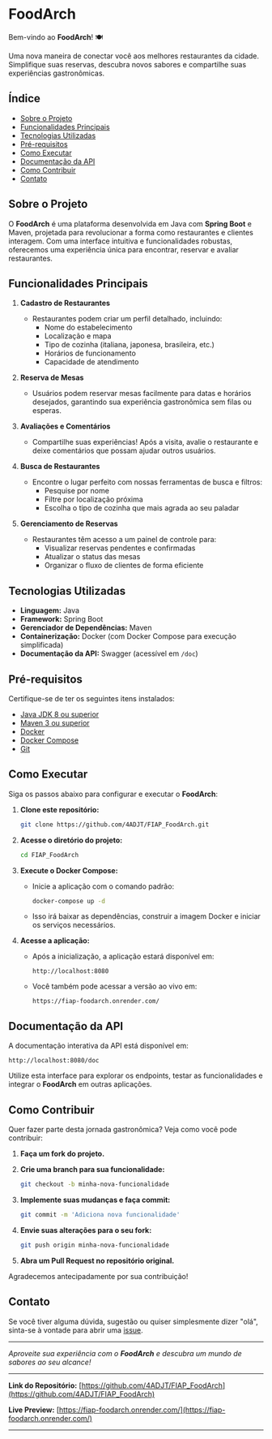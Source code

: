 # FoodArch

Bem-vindo ao **FoodArch**! 🍽️

Uma nova maneira de conectar você aos melhores restaurantes da cidade. Simplifique suas reservas, descubra novos sabores e compartilhe suas experiências gastronômicas.

## Índice

- [Sobre o Projeto](#sobre-o-projeto)
- [Funcionalidades Principais](#funcionalidades-principais)
- [Tecnologias Utilizadas](#tecnologias-utilizadas)
- [Pré-requisitos](#pré-requisitos)
- [Como Executar](#como-executar)
- [Documentação da API](#documentação-da-api)
- [Como Contribuir](#como-contribuir)
- [Contato](#contato)

## Sobre o Projeto

O **FoodArch** é uma plataforma desenvolvida em Java com **Spring Boot** e Maven, projetada para revolucionar a forma como restaurantes e clientes interagem. Com uma interface intuitiva e funcionalidades robustas, oferecemos uma experiência única para encontrar, reservar e avaliar restaurantes.

## Funcionalidades Principais

1. **Cadastro de Restaurantes**

   - Restaurantes podem criar um perfil detalhado, incluindo:
      - Nome do estabelecimento
      - Localização e mapa
      - Tipo de cozinha (italiana, japonesa, brasileira, etc.)
      - Horários de funcionamento
      - Capacidade de atendimento

2. **Reserva de Mesas**

   - Usuários podem reservar mesas facilmente para datas e horários desejados, garantindo sua experiência gastronômica sem filas ou esperas.

3. **Avaliações e Comentários**

   - Compartilhe suas experiências! Após a visita, avalie o restaurante e deixe comentários que possam ajudar outros usuários.

4. **Busca de Restaurantes**

   - Encontre o lugar perfeito com nossas ferramentas de busca e filtros:
      - Pesquise por nome
      - Filtre por localização próxima
      - Escolha o tipo de cozinha que mais agrada ao seu paladar

5. **Gerenciamento de Reservas**

   - Restaurantes têm acesso a um painel de controle para:
      - Visualizar reservas pendentes e confirmadas
      - Atualizar o status das mesas
      - Organizar o fluxo de clientes de forma eficiente

## Tecnologias Utilizadas

- **Linguagem:** Java
- **Framework:** Spring Boot
- **Gerenciador de Dependências:** Maven
- **Containerização:** Docker (com Docker Compose para execução simplificada)
- **Documentação da API:** Swagger (acessível em `/doc`)

## Pré-requisitos

Certifique-se de ter os seguintes itens instalados:

- [Java JDK 8 ou superior](https://www.oracle.com/java/technologies/javase-downloads.html)
- [Maven 3 ou superior](https://maven.apache.org/download.cgi)
- [Docker](https://www.docker.com/get-started)
- [Docker Compose](https://docs.docker.com/compose/install/)
- [Git](https://git-scm.com/)

## Como Executar

Siga os passos abaixo para configurar e executar o **FoodArch**:

1. **Clone este repositório:**

   ```bash
   git clone https://github.com/4ADJT/FIAP_FoodArch.git
   ```

2. **Acesse o diretório do projeto:**

   ```bash
   cd FIAP_FoodArch
   ```

3. **Execute o Docker Compose:**

   - Inicie a aplicação com o comando padrão:

     ```bash
     docker-compose up -d
     ```

   - Isso irá baixar as dependências, construir a imagem Docker e iniciar os serviços necessários.

4. **Acesse a aplicação:**

   - Após a inicialização, a aplicação estará disponível em:

     ```
     http://localhost:8080
     ```

   - Você também pode acessar a versão ao vivo em:

     ```
     https://fiap-foodarch.onrender.com/
     ```

## Documentação da API

A documentação interativa da API está disponível em:

```
http://localhost:8080/doc
```

Utilize esta interface para explorar os endpoints, testar as funcionalidades e integrar o **FoodArch** em outras aplicações.

## Como Contribuir

Quer fazer parte desta jornada gastronômica? Veja como você pode contribuir:

1. **Faça um fork do projeto.**

2. **Crie uma branch para sua funcionalidade:**

   ```bash
   git checkout -b minha-nova-funcionalidade
   ```

3. **Implemente suas mudanças e faça commit:**

   ```bash
   git commit -m 'Adiciona nova funcionalidade'
   ```

4. **Envie suas alterações para o seu fork:**

   ```bash
   git push origin minha-nova-funcionalidade
   ```

5. **Abra um Pull Request no repositório original.**

Agradecemos antecipadamente por sua contribuição!

## Contato

Se você tiver alguma dúvida, sugestão ou quiser simplesmente dizer "olá", sinta-se à vontade para abrir uma [issue](https://github.com/4ADJT/FIAP_FoodArch/issues).

---

_Aproveite sua experiência com o **FoodArch** e descubra um mundo de sabores ao seu alcance!_

---

**Link do Repositório:** [https://github.com/4ADJT/FIAP_FoodArch](https://github.com/4ADJT/FIAP_FoodArch)

**Live Preview:** [https://fiap-foodarch.onrender.com/](https://fiap-foodarch.onrender.com/)

---